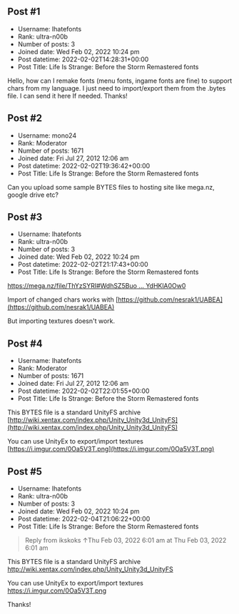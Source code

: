 ## Post #1
- Username: Ihatefonts
- Rank: ultra-n00b
- Number of posts: 3
- Joined date: Wed Feb 02, 2022 10:24 pm
- Post datetime: 2022-02-02T14:28:31+00:00
- Post Title: Life Is Strange: Before the Storm Remastered fonts

Hello, how can I remake fonts (menu fonts, ingame fonts are fine) to  support chars from my language. I just need to import/export them from the .bytes file. I can send it here If needed. Thanks!
## Post #2
- Username: mono24
- Rank: Moderator
- Number of posts: 1671
- Joined date: Fri Jul 27, 2012 12:06 am
- Post datetime: 2022-02-02T19:36:42+00:00
- Post Title: Life Is Strange: Before the Storm Remastered fonts

Can you upload some sample BYTES files to hosting site like mega.nz, google drive etc?
## Post #3
- Username: Ihatefonts
- Rank: ultra-n00b
- Number of posts: 3
- Joined date: Wed Feb 02, 2022 10:24 pm
- Post datetime: 2022-02-02T21:17:43+00:00
- Post Title: Life Is Strange: Before the Storm Remastered fonts

[https://mega.nz/file/ThYzSYRI#WdhSZ5Buo ... YdHKlA0Ow0](https://mega.nz/file/ThYzSYRI#WdhSZ5BuomohzjuJZTdn-4n_mbo54DQBMYdHKlA0Ow0)

Import of changed chars works with [https://github.com/nesrak1/UABEA](https://github.com/nesrak1/UABEA)

But importing textures doesn't work.
## Post #4
- Username: Ihatefonts
- Rank: Moderator
- Number of posts: 1671
- Joined date: Fri Jul 27, 2012 12:06 am
- Post datetime: 2022-02-02T22:01:55+00:00
- Post Title: Life Is Strange: Before the Storm Remastered fonts

This BYTES file is a standard UnityFS archive [http://wiki.xentax.com/index.php/Unity_Unity3d_UnityFS](http://wiki.xentax.com/index.php/Unity_Unity3d_UnityFS)

You can use UnityEx to export/import textures [https://i.imgur.com/0Oa5V3T.png](https://i.imgur.com/0Oa5V3T.png)
## Post #5
- Username: Ihatefonts
- Rank: ultra-n00b
- Number of posts: 3
- Joined date: Wed Feb 02, 2022 10:24 pm
- Post datetime: 2022-02-04T21:06:22+00:00
- Post Title: Life Is Strange: Before the Storm Remastered fonts

> Reply from ikskoks ↑Thu Feb 03, 2022 6:01 am at Thu Feb 03, 2022 6:01 am
>
> 
This BYTES file is a standard UnityFS archive http://wiki.xentax.com/index.php/Unity_Unity3d_UnityFS

You can use UnityEx to export/import textures https://i.imgur.com/0Oa5V3T.png

Thanks!
